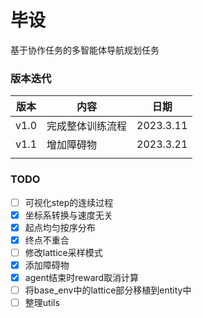 # 毕设

基于协作任务的多智能体导航规划任务

### 版本迭代

| 版本   | 内容       | 日期        |
|------|----------|-----------|
| v1.0 | 完成整体训练流程 | 2023.3.11 |
| v1.1 | 增加障碍物    | 2023.3.21 |
|      |          |           |



### TODO

- [ ] 可视化step的连续过程
- [x] 坐标系转换与速度无关
- [x] 起点均匀按序分布
- [x] 终点不重合
- [ ] 修改lattice采样模式
- [x] 添加障碍物
- [x] agent结束时reward取消计算
- [ ] 将base_env中的lattice部分移植到entity中
- [ ] 整理utils